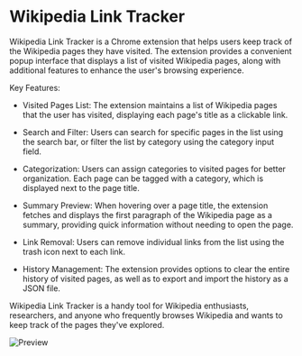 # Wikipedia Link Tracker

Wikipedia Link Tracker is a Chrome extension that helps users keep track of the Wikipedia pages they have visited. The extension provides a convenient popup interface that displays a list of visited Wikipedia pages, along with additional features to enhance the user's browsing experience.

Key Features:
- Visited Pages List: The extension maintains a list of Wikipedia pages that the user has visited, displaying each page's title as a clickable link.

- Search and Filter: Users can search for specific pages in the list using the search bar, or filter the list by category using the category input field.

- Categorization: Users can assign categories to visited pages for better organization. Each page can be tagged with a category, which is displayed next to the page title.

- Summary Preview: When hovering over a page title, the extension fetches and displays the first paragraph of the Wikipedia page as a summary, providing quick information without needing to open the page.

- Link Removal: Users can remove individual links from the list using the trash icon next to each link.

- History Management: The extension provides options to clear the entire history of visited pages, as well as to export and import the history as a JSON file.

Wikipedia Link Tracker is a handy tool for Wikipedia enthusiasts, researchers, and anyone who frequently browses Wikipedia and wants to keep track of the pages they've explored.

![Preview](https://github.com/aidan2b/adr-detection/blob/main/image.jpg?raw=true)
